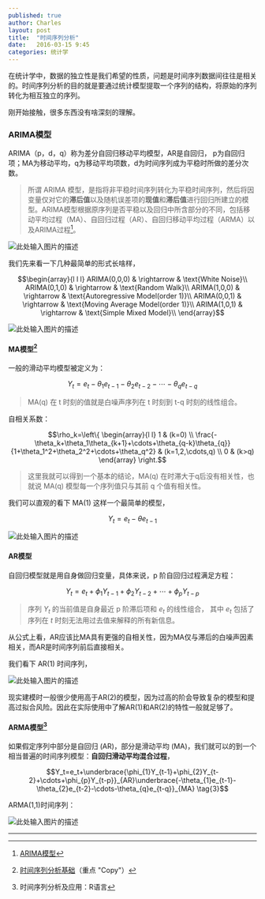 ```yaml
---
published: true
author: Charles
layout: post
title:  "时间序列分析"
date:   2016-03-15 9:45
categories: 统计学
---
```


在统计学中，数据的独立性是我们希望的性质，问题是时间序列数据间往往是相关的。时间序列分析的目的就是要通过统计模型提取一个序列的结构，将原始的序列转化为相互独立的序列。

刚开始接触，很多东西没有啥深刻的理解。

### ARIMA模型
ARIMA（p，d，q）称为差分自回归移动平均模型，AR是自回归， p为自回归项；MA为移动平均，q为移动平均项数，d为时间序列成为平稳时所做的差分次数。

> 所谓 ARIMA 模型，是指将非平稳时间序列转化为平稳时间序列，然后将因变量仅对它的**滞后值**以及随机误差项的**现值**和**滞后值**进行回归所建立的模型。ARIMA模型根据原序列是否平稳以及回归中所含部分的不同，包括移动平均过程（MA）、自回归过程（AR）、自回归移动平均过程（ARMA）以及ARIMA过程[^1]。

![此处输入图片的描述][1]

我们先来看一下几种最简单的形式长啥样，

$$\begin{array}{l l l}
ARIMA(0,0,0) & \rightarrow & \text{White Noise}\\
ARIMA(0,1,0) & \rightarrow & \text{Random Walk}\\
ARIMA(1,0,0) & \rightarrow & \text{Autoregressive Model(order 1)}\\
ARIMA(0,0,1) & \rightarrow & \text{Moving Average Model(order 1)}\\
ARIMA(1,0,1) & \rightarrow & \text{Simple Mixed Model}\\
\end{array}$$

![此处输入图片的描述][2]

#### MA模型[^2]
一般的滑动平均模型被定义为：

$$Y_t=e_t-\theta_{1}e_{t-1}-\theta_{2}e_{t-2}-\cdots-\theta_{q}e_{t-q} \tag{1}$$

> MA(q) 在 t 时刻的值就是白噪声序列在 t 时刻到 t-q 时刻的线性组合。

自相关系数：

$$\rho_k=\left\{
\begin{array}{l l}
1                          & (k=0) \\
\frac{-\theta_k+\theta_1\theta_{k+1}+\cdots+\theta_{q-k}\theta_{q}}{1+\theta_1^2+\theta_2^2+\cdots+\theta_q^2} & (k=1,2,\cdots,q) \\
0                          & (k>q)
\end{array}
\right.$$

> 这里我就可以得到一个基本的结论，MA(q) 在时滞大于q后没有相关性，也就说 MA(q) 模型每一个序列值只与其前 q 个值有相关性。

我们可以直观的看下 MA(1) 这样一个最简单的模型，

$$Y_t=e_t-\theta e_{t-1}$$

![此处输入图片的描述][3]

#### AR模型
自回归模型就是用自身做回归变量，具体来说，p 阶自回归过程满足方程：

$$Y_t=e_t+\phi_{1}Y_{t-1}+\phi_{2}Y_{t-2}+\cdots+\phi_{p}Y_{t-p} \tag{2}$$

> 序列 $Y_t$ 的当前值是自身最近 p 阶滞后项和 $e_t$ 的线性组合， 其中 $e_t$ 包括了序列在 $t$ 时刻无法用过去值来解释的所有新信息。

从公式上看，AR应该比MA具有更强的自相关性，因为MA仅与滞后的白噪声因素相关，而AR是时间序列前后直接相关。

我们看下 AR(1) 时间序列，

![此处输入图片的描述][4]

现实建模时一般很少使用高于AR(2)的模型，因为过高的阶会导致复杂的模型和提高过拟合风险。因此在实际使用中了解AR(1)和AR(2)的特性一般就足够了。

#### ARMA模型[^3]
如果假定序列中部分是自回归 (AR)，部分是滑动平均 (MA)，我们就可以的到一个相当普遍的时间序列模型：**自回归滑动平均混合过程**，

$$Y_t=e_t+\underbrace{\phi_{1}Y_{t-1}+\phi_{2}Y_{t-2}+\cdots+\phi_{p}Y_{t-p}}_{AR}\underbrace{-\theta_{1}e_{t-1}-\theta_{2}e_{t-2}-\cdots-\theta_{q}e_{t-q}}_{MA} \tag{3}$$

ARMA(1,1)时间序列：

![此处输入图片的描述][5]

----------


[^1]: [ARIMA模型](http://baike.baidu.com/link?url=TVGuqY12wgvY8EroyQaIwFwk73Qj4jANkDAJAMFrQKmwjfW3rJWiyYBhYXhod9m9Kx3_sQF_bCxwzTQhIRTr3a)
[^2]: [时间序列分析基础](http://blog.codinglabs.org/articles/time-series-analysis-foundation.html)（重点 "Copy"）
[^3]: 时间序列分析及应用：R语言

  [1]: http://7xjbdi.com1.z0.glb.clouddn.com/2016-03-16_100741.png?imageView2/2/w/500
  [2]: http://7xjbdi.com1.z0.glb.clouddn.com/arima-models.png?imageView2/2/w/400
  [3]: http://7xjbdi.com1.z0.glb.clouddn.com/ma1.png?imageView2/2/w/400
  [4]: http://7xjbdi.com1.z0.glb.clouddn.com/ar1.png?imageView2/2/w/400
  [5]: http://7xjbdi.com1.z0.glb.clouddn.com/arma11.png?imageView2/2/w/400